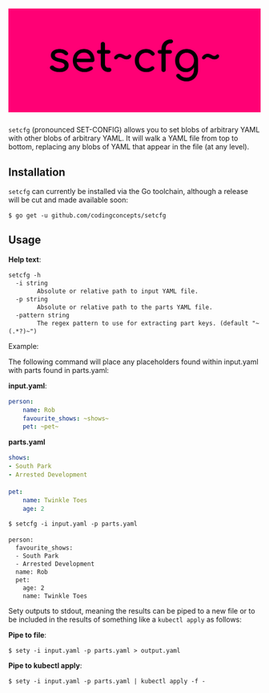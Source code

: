 # ![datagen logo](assets/cover.png)

`setcfg` (pronounced SET-CONFIG) allows you to set blobs of arbitrary YAML with other blobs of arbitrary YAML. It will walk a YAML file from top to bottom, replacing any blobs of YAML that appear in the file (at any level).

## Installation

`setcfg` can currently be installed via the Go toolchain, although a release will be cut and made available soon:

```
$ go get -u github.com/codingconcepts/setcfg
```

## Usage

**Help text**:
```
setcfg -h
  -i string
        Absolute or relative path to input YAML file.
  -p string
        Absolute or relative path to the parts YAML file.
  -pattern string
        The regex pattern to use for extracting part keys. (default "~(.*?)~")
```

Example:

The following command will place any placeholders found within input.yaml with parts found in parts.yaml:

**input.yaml**:
``` yaml
person:
    name: Rob
    favourite_shows: ~shows~
    pet: ~pet~
```

**parts.yaml**
``` yaml
shows:
- South Park
- Arrested Development

pet:
    name: Twinkle Toes
    age: 2
```

```
$ setcfg -i input.yaml -p parts.yaml

person:
  favourite_shows:
  - South Park
  - Arrested Development
  name: Rob
  pet:
    age: 2
    name: Twinkle Toes
```

Sety outputs to stdout, meaning the results can be piped to a new file or to be included in the results of something like a `kubectl apply` as follows:

**Pipe to file**:
```
$ sety -i input.yaml -p parts.yaml > output.yaml
```

**Pipe to kubectl apply**:
```
$ sety -i input.yaml -p parts.yaml | kubectl apply -f -
```
